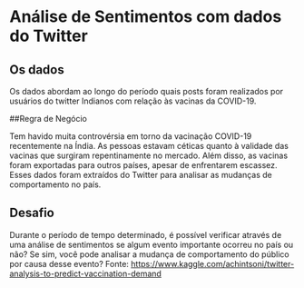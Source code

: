 # Análise de Sentimentos com dados do Twitter

## Os dados

Os dados abordam ao longo do período quais posts foram realizados por usuários do twitter Indianos com relação às vacinas da COVID-19.

##Regra de Negócio

Tem havido muita controvérsia em torno da vacinação COVID-19 recentemente na Índia. As pessoas estavam céticas quanto à validade das vacinas que surgiram repentinamente no mercado. Além disso, as vacinas foram exportadas para outros países, apesar de enfrentarem escassez. Esses dados foram extraídos do Twitter para analisar as mudanças de comportamento no país.

## Desafio

Durante o período de tempo determinado, é possível verificar através de uma análise de sentimentos se algum evento importante ocorreu no país ou não? Se sim, você pode analisar a mudança de comportamento do público por causa desse evento? 
Fonte: https://www.kaggle.com/achintsoni/twitter-analysis-to-predict-vaccination-demand
